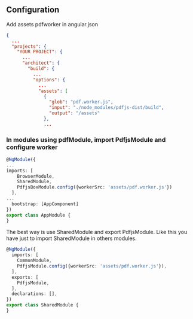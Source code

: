 ## Configuration

Add assets pdfworker in angular.json

```json
{
  ...
  "projects": {
    "YOUR PROJECT": {
      ...
      "architect": {
        "build": {
          ...
          "options": {
            ...
            "assets": [
              { 
                "glob": "pdf.worker.js", 
                "input": "./node_modules/pdfjs-dist/build", 
                "output": "/assets" 
              },
              ...
```

### In modules using pdfModule, import PdfjsModule and configure worker

```typescript
@NgModule({
...
imports: [
    BrowserModule,
    SharedModule,
    PdfjsBoxModule.config({workerSrc: 'assets/pdf.worker.js'})
  ],
...
  bootstrap: [AppComponent]
})
export class AppModule {
}
```

The best way is use SharedModule and export PdfjsModule. Like this you have just to import SharedModule in others modules.

```typescript
@NgModule({
  imports: [
    CommonModule,
    PdfjsModule.config({workerSrc: 'assets/pdf.worker.js'}),
  ],
  exports: [
    PdfjsModule,
  ],
  declarations: [],
})
export class SharedModule {
}
```
